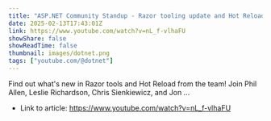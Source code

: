 ```yaml
---
title: "ASP.NET Community Standup - Razor tooling update and Hot Reload"
date: 2025-02-13T17:43:01Z
link: https://www.youtube.com/watch?v=nL_f-vlhaFU
showShare: false
showReadTime: false
thumbnail: images/dotnet.png
tags: ["youtube.com/@dotnet"]
---
```

Find out what's new in Razor tools and Hot Reload from the team! Join Phil Allen, Leslie Richardson, Chris Sienkiewicz, and Jon ...

- Link to article: https://www.youtube.com/watch?v=nL_f-vlhaFU